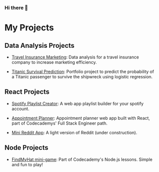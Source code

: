 ### Hi there 👋

<!--
**edgarflauzino/edgarflauzino** is a ✨ _special_ ✨ repository because its `README.md` (this file) appears on your GitHub profile.

Here are some ideas to get you started:

- 🔭 I’m currently working on ...
- 🌱 I’m currently learning ...
- 👯 I’m looking to collaborate on ...
- 🤔 I’m looking for help with ...
- 💬 Ask me about ...
- 📫 How to reach me: ...
- 😄 Pronouns: ...
- ⚡ Fun fact: ...
-->

# My Projects

## Data Analysis Projects

* [Travel Insurance Marketing](https://github.com/edgarflauzino/travel_insurance_analysis): Data analysis for a travel insurance company to increase marketing efficiency.

* [Titanic Survival Prediction](URL): Portfolio project to predict the probability of a Titanic passenger to survive the shipwreck using logistic regression.

## React Projects

* [Spotify Playlist Creator](https://github.com/edgarflauzino/spotify-playlist-creator): A web app playlist builder for your spotify account.

* [Appointment Planner](https://github.com/edgarflauzino/appointment-planner): Appointment planner web app built with React, part of Codecademys' Full Stack Engineer path.

* [Mini Reddit App](https://github.com/edgarflauzino/reddit-app): A light version of Reddit (under construction).

## Node Projects

* [FindMyHat mini-game](https://github.com/edgarflauzino/find-my-hat-game): Part of Codecademy's Node.js lessons. Simple and fun to play!
